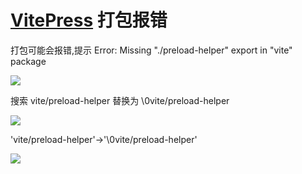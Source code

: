 # [VitePress](https://www.npmjs.com/package/vitepress-demo-editor) 打包报错

打包可能会报错,提示 Error: Missing "./preload-helper" export in "vite" package

<img src='https://camo.githubusercontent.com/871c24beba7b6c29c73088771e23a0edb1d7c06b6c2ecaec2786356c1ea121bb/687474703a2f2f63646e2e636f6465726c792e746f702f696d67732f32303232303732323232303234302e706e67' />

搜索 vite/preload-helper 替换为 \0vite/preload-helper

<img src='https://camo.githubusercontent.com/dae08fa5c35fb79a2ab1c19091eda62189e5bc0472aaa90599933a24a387c789/687474703a2f2f63646e2e636f6465726c792e746f702f696d67732f766974652e706e67' />

'vite/preload-helper'->'\0vite/preload-helper'

<img src='https://camo.githubusercontent.com/fa356163b2e993e8fde86f58a96022279f19af600b740e4ee0e39e10c1fed226/687474703a2f2f63646e2e636f6465726c792e746f702f696d67732f32303232303732323232303735392e706e67' />
